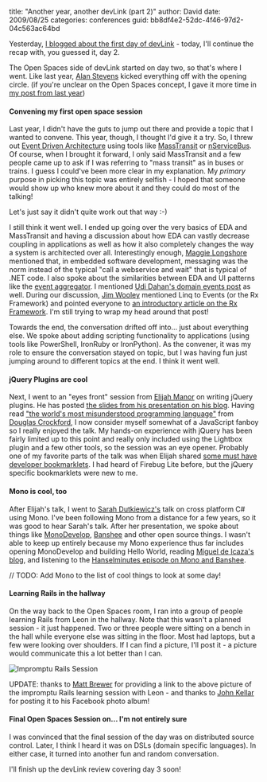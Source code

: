 
title: "Another year, another devLink (part 2)"
author: David
date: 2009/08/25
categories: conferences
guid: bb8df4e2-52dc-4f46-97d2-04c563ac64bd

Yesterday, [I blogged about the first day of devLink](http://www.mohundro.com/blog/2009/08/24/AnotherYearAnotherDevLinkPart1.aspx) - today, I'll continue the recap with, you guessed it, day 2. 

The Open Spaces side of devLink started on day two, so that's where I went. Like last year, [Alan Stevens](http://netcave.org/) kicked everything off with the opening circle. (if you're unclear on the Open Spaces concept, I gave it more time in [my post from last year](http://www.mohundro.com/blog/2008/08/27/devLink2008Recap.aspx))

#### Convening my first open space session

Last year, I didn't have the guts to jump out there and provide a topic that I wanted to convene. This year, though, I thought I'd give it a try. So, I threw out [Event Driven Architecture](http://en.wikipedia.org/wiki/Event-driven_architecture) using tools like [MassTransit](http://code.google.com/p/masstransit/) or [nServiceBus](http://www.nservicebus.com/). Of course, when I brought it forward, I only said MassTransit and a few people came up to ask if I was referring to "mass transit" as in buses or trains. I guess I could've been more clear in my explanation. My *primary* purpose in picking this topic was entirely selfish - I hoped that someone would show up who knew more about it and they could do most of the talking!

Let's just say it didn't quite work out that way :-) 

I still think it went well. I ended up going over the very basics of EDA and MassTransit and having a discussion about how EDA can vastly decrease coupling in applications as well as how it also completely changes the way a system is architected over all. Interestingly enough, [Maggie Longshore](http://maggieplusplus.com/) mentioned that, in embedded software development, messaging was the norm instead of the typical "call a webservice and wait" that is typical of .NET code. I also spoke about the similarities between EDA and UI patterns like the [event aggregator](http://martinfowler.com/eaaDev/EventAggregator.html). I mentioned [Udi Dahan's domain events post](http://www.udidahan.com/2009/06/14/domain-events-salvation/) as well. During our discussion, [Jim Wooley](http://www.thinqlinq.com/) mentioned Linq to Events (or the Rx Framework) and pointed everyone to [an introductory article on the Rx Framework](http://themechanicalbride.blogspot.com/2009/07/introducing-rx-linq-to-events.html). I'm still trying to wrap my head around that post! 

Towards the end, the conversation drifted off into... just about everything else. We spoke about adding scripting functionality to applications (using tools like PowerShell, IronRuby or IronPython). As the convener, it was my role to ensure the conversation stayed on topic, but I was having fun just jumping around to different topics at the end. I think it went well.

#### jQuery Plugins are cool

Next, I went to an "eyes front" session from [Elijah Manor](http://elijahmanor.com/) on writing jQuery plugins. He has posted [the slides from his presentation on his blog](http://elijahmanor.com/2009/08/14/HowToCreateYourOwnJQueryPlugin.aspx). Having read ["the world's most misunderstood programming language"](http://www.crockford.com/javascript/javascript.html) from [Douglas Crockford](http://www.crockford.com/), I now consider myself somewhat of a JavaScript fanboy so I really enjoyed the talk. My hands-on experience with jQuery has been fairly limited up to this point and really only included using the Lightbox plugin and a few other tools, so the session was an eye opener. Probably one of my favorite parts of the talk was when Elijah shared [some must have developer bookmarklets](http://elijahmanor.com/2009/08/19/12MustHaveWebDeveloperBookmarklets.aspx). I had heard of Firebug Lite before, but the jQuery specific bookmarklets were new to me.

#### Mono is cool, too

After Elijah's talk, I went to [Sarah Dutkiewicz's](http://www.codinggeekette.com/) talk on cross platform C# using Mono. I've been following Mono from a distance for a few years, so it was good to hear Sarah's talk. After her presentation, we spoke about things like [MonoDevelop](http://monodevelop.com/), [Banshee](http://banshee-project.org/) and other open source things. I wasn't able to keep up entirely because my Mono experience thus far includes opening MonoDevelop and building Hello World, reading [Miguel de Icaza's blog](http://tirania.org/blog/), and listening to the [Hanselminutes episode on Mono and Banshee](http://www.hanselminutes.com/default.aspx?showID=186).

// TODO: Add Mono to the list of cool things to look at some day!

#### Learning Rails in the hallway

On the way back to the Open Spaces room, I ran into a group of people learning Rails from Leon in the hallway. Note that this wasn't a planned session - it just happened. Two or three people were sitting on a bench in the hall while everyone else was sitting in the floor. Most had laptops, but a few were looking over shoulders. If I can find a picture, I'll post it - a picture would communicate this a lot better than I can. 

![Impromptu Rails Session](http://www.mohundro.com/blog/content/binary/WindowsLiveWriter/AnotheryearanotherdevLinkpart2_F5A9/image_3.png)

UPDATE: thanks to [Matt Brewer](http://mattbrewer.mp/) for providing a link to the above picture of the impromptu Rails learning session with Leon - and thanks to [John Kellar](http://www.johnkellar.com/) for posting it to his Facebook photo album!

#### Final Open Spaces Session on... I'm not entirely sure

I was convinced that the final session of the day was on distributed source control. Later, I think I heard it was on DSLs (domain specific languages). In either case, it turned into another fun and random conversation. 

I'll finish up the devLink review covering day 3 soon!

